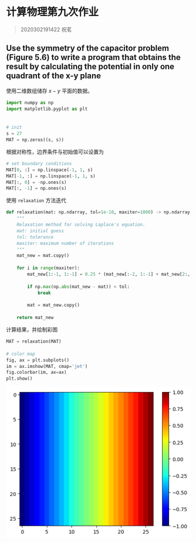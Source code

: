 # 计算物理第九次作业

> 2020302191422 祝茗

## Use the symmetry of the capacitor problem (Figure 5.6) to write a program that obtains the result by calculating the potential in only one quadrant of the x-y plane

使用二维数组储存 $x-y$ 平面的数据。

```python
import numpy as np
import matplotlib.pyplot as plt


# init
s = 27
MAT = np.zeros((s, s))
```

根据对称性，边界条件与初始值可以设置为

```python
# set boundary conditions
MAT[0, :] = np.linspace(-1, 1, s)
MAT[-1, :] = np.linspace(-1, 1, s)
MAT[:, 0] = -np.ones(s)
MAT[:, -1] = np.ones(s)
```

使用 `relaxation` 方法迭代

```python
def relaxation(mat: np.ndarray, tol=1e-10, maxiter=1000) -> np.ndarray:
    """
    Relaxation method for solving Laplace's equation.
    mat: initial guess
    tol: tolerance
    maxiter: maximum number of iterations
    """
    mat_new = mat.copy()

    for i in range(maxiter):
        mat_new[1:-1, 1:-1] = 0.25 * (mat_new[:-2, 1:-1] + mat_new[2:, 1:-1] + mat_new[1:-1, :-2] + mat_new[1:-1, 2:])  # update interior points

        if np.max(np.abs(mat_new - mat)) < tol:
            break

        mat = mat_new.copy()

    return mat_new
```

计算结果，并绘制彩图

```python
MAT = relaxation(MAT)

# color map
fig, ax = plt.subplots()
im = ax.imshow(MAT, cmap='jet')
fig.colorbar(im, ax=ax)
plt.show()
```

![output](./output.png)
